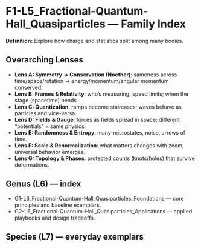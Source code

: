 # F1-L5_Fractional-Quantum-Hall_Quasiparticles — Family Index
**Definition:** Explore how charge and statistics split among many bodies.

## Overarching Lenses

- **Lens A: Symmetry -> Conservation (Noether)**: sameness across time/space/rotation → energy/momentum/angular momentum conserved.
- **Lens B: Frames & Relativity**: who’s measuring; speed limits; when the stage (spacetime) bends.
- **Lens C: Quantization**: ramps become staircases; waves behave as particles and vice-versa.
- **Lens D: Fields & Gauge**: forces as fields spread in space; different “potentials” = same physics.
- **Lens E: Randomness & Entropy**: many-microstates, noise, arrows of time.
- **Lens F: Scale & Renormalization**: what matters changes with zoom; universal behavior emerges.
- **Lens G: Topology & Phases**: protected counts (knots/holes) that survive deformations.

## Genus (L6) — index
- G1-L6_Fractional-Quantum-Hall_Quasiparticles_Foundations — core principles and baseline exemplars.
- G2-L6_Fractional-Quantum-Hall_Quasiparticles_Applications — applied playbooks and design tradeoffs.

## Species (L7) — everyday exemplars
